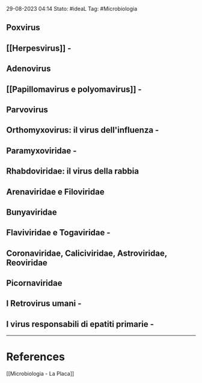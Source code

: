 29-08-2023 04:14
Stato: #ideaL
Tag: #Microbiologia 

## Poxvirus
## [[Herpesvirus]] -
## Adenovirus
## [[Papillomavirus e polyomavirus]] -
## Parvovirus
## Orthomyxovirus: il virus dell'influenza -
## Paramyxoviridae -
## Rhabdoviridae: il virus della rabbia
## Arenaviridae e Filoviridae
## Bunyaviridae
## Flaviviridae e Togaviridae -
## Coronaviridae, Caliciviridae, Astroviridae, Reoviridae
## Picornaviridae
## I Retrovirus umani -
## I virus responsabili di epatiti primarie -


---
# References
[[Microbiologia - La Placa]]
